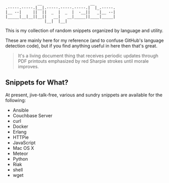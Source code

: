 ```
              __                     __ 
.-----.-----.|__|.-----.-----.-----.|  |_.-----.
|__ --|     ||  ||  _  |  _  |  -__||   _|__ --|
|_____|__|__||__||   __|   __|_____||____|_____|
                 |__|  |__|

```

This is my collection of random snippets organized by language and utility.

These are mainly here for my reference (and to confuse GitHub's language
detection code), but if you find anything useful in here then that's great.

> It's a living document thing that receives periodic updates through PDF
> printouts emphasized by red Sharpie strokes until morale improves.

## Snippets for What?

At present, jive-talk-free, various and sundry snippets are available 
for the following:

* Ansible
* Couchbase Server
* curl
* Docker
* Erlang
* HTTPie
* JavaScript
* Mac OS X
* Meteor
* Python
* Riak
* shell
* wget
